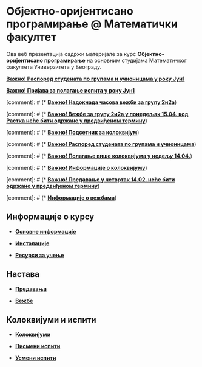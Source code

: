 # Објектно-оријентисано програмирање @ Математички факултет

Ова веб презентација садржи материјале за курс **Објектно-оријентисано програмирање** на основним студијама Математичког факултета Универзитета у Београду.

**[Важно! Распоред студената по групама и учионицама у року Јун1](./pismeni-ispiti/info/README.md)**

**[Важно! Пријава за полагање испита у року Јун1](./pismeni-ispiti/info/README.md)**

[comment]: # (* **[Важно! Надокнада часова вежби за групу 2и2а](/vezbe/info/README.md)**)

[comment]: # (*  **[Важно! Вежбе за групу 2и2а у понедељак 15.04. код Растка неће бити одржане у предвиђеном термину](/vezbe/info/README.md)**)

[comment]: # (*  **[Важно! Подсетник за колоквијум](/kolokvijumi/info/README.md)**)

[comment]: # (* **[Важно! Распоред студената по групама и учионицама](/kolokvijumi/info/README.md)**)

[comment]: # (* **[Важно! Полагање више колоквијума у недељу 14.04.](/kolokvijumi/info/README.md)**)

[comment]: # (* **[Важно! Информације о колоквијуму](/kolokvijumi/info/README.md)**)

[comment]: # (* **[Важно! Предавање у четвртак 14.02. неће бити одржано у предвиђеном термину](/predavanja/info/README.md)**)

[comment]: # (* **[Информације о вежбама](/vezbe/info/README.md)**)

## Информације о курсу

* **[Основне информације](/informacije/README.md)**

* **[Инсталације](/INSTALACIJE.md)**

* **[Ресурси за учење](/RESURSI-ZA-UCENJE.md)**

## Настава

* **[Предавања](/predavanja/README.md)**

* **[Вежбе](/vezbe/README.md)**

## Колоквијуми и испити

* **[Колоквијуми](/kolokvijumi/README.md)**

* **[Писмени испити](/pismeni-ispiti/README.md)**

* **[Усмени испити](/usmeni-ispiti/README.md)**